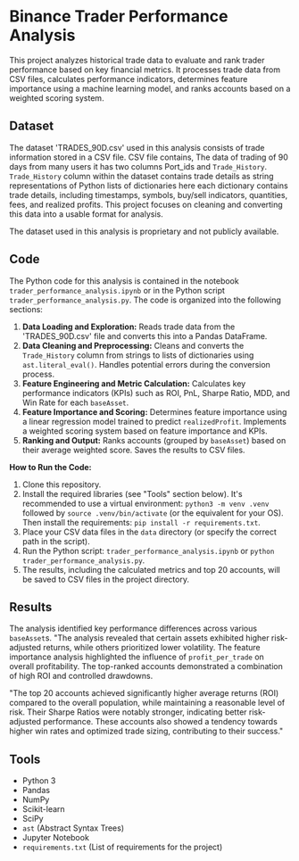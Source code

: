 # Binance Trader Performance Analysis

This project analyzes historical trade data to evaluate and rank trader performance based on key financial metrics.  It processes trade data from CSV files, calculates performance indicators, determines feature importance using a machine learning model, and ranks accounts based on a weighted scoring system.

## Dataset

The dataset 'TRADES_90D.csv' used in this analysis consists of trade information stored in a CSV file. CSV file contains, The data of trading of 90 days from many users it has two columns Port_ids and `Trade_History`. `Trade_History` column within the dataset contains trade details as string representations of Python lists of dictionaries here each dictionary contains trade details, including timestamps, symbols, buy/sell indicators, quantities, fees, and realized profits. This project focuses on cleaning and converting this data into a usable format for analysis.

The dataset used in this analysis is proprietary and not publicly available.

## Code

The Python code for this analysis is contained in the notebook `trader_performance_analysis.ipynb` or in the Python script `trader_performance_analysis.py`.  The code is organized into the following sections:

1. **Data Loading and Exploration:** Reads trade data from the 'TRADES_90D.csv' file and converts this into a Pandas DataFrame.
2.  **Data Cleaning and Preprocessing:** Cleans and converts the `Trade_History` column from strings to lists of dictionaries using `ast.literal_eval()`. Handles potential errors during the conversion process.
3.  **Feature Engineering and Metric Calculation:** Calculates key performance indicators (KPIs) such as ROI, PnL, Sharpe Ratio, MDD, and Win Rate for each `baseAsset`.
4.  **Feature Importance and Scoring:**  Determines feature importance using a linear regression model trained to predict `realizedProfit`. Implements a weighted scoring system based on feature importance and KPIs.
5.  **Ranking and Output:** Ranks accounts (grouped by `baseAsset`) based on their average weighted score.  Saves the results to CSV files.

**How to Run the Code:**

1.  Clone this repository.
2.  Install the required libraries (see "Tools" section below).  It's recommended to use a virtual environment: `python3 -m venv .venv` followed by `source .venv/bin/activate` (or the equivalent for your OS). Then install the requirements: `pip install -r requirements.txt`.
3.  Place your CSV data files in the `data` directory (or specify the correct path in the script).
4.  Run the Python script: `trader_performance_analysis.ipynb` or `python trader_performance_analysis.py`.
5.  The results, including the calculated metrics and top 20 accounts, will be saved to CSV files in the project directory.

## Results

The analysis identified key performance differences across various `baseAsset`s. "The analysis revealed that certain assets exhibited higher risk-adjusted returns, while others prioritized lower volatility.  The feature importance analysis highlighted the influence of `profit_per_trade` on overall profitability.  The top-ranked accounts demonstrated a combination of high ROI and controlled drawdowns.

"The top 20 accounts achieved significantly higher average returns (ROI) compared to the overall population, while maintaining a reasonable level of risk.  Their Sharpe Ratios were notably stronger, indicating better risk-adjusted performance.  These accounts also showed a tendency towards higher win rates and optimized trade sizing, contributing to their success."






## Tools

*   Python 3
*   Pandas
*   NumPy
*   Scikit-learn
*   SciPy
*   `ast` (Abstract Syntax Trees)
*   Jupyter Notebook
*   `requirements.txt` (List of requirements for the project)